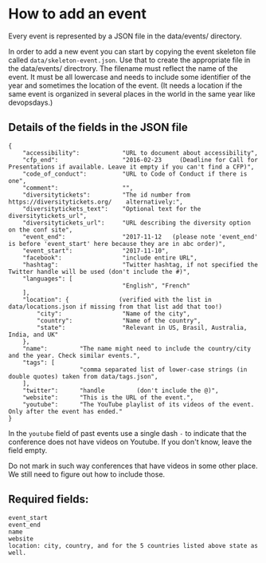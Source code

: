 # How to add an event

Every event is represented by a JSON file in the data/events/ directory.

In order to add a new event you can start by copying the event skeleton file called `data/skeleton-event.json`.
Use that to create the appropriate file in the data/events/ directrory. The filename must reflect the name of the event.
It must be all lowercase and needs to include some identifier of the year and sometimes the location of the event.
(It needs a location if the same event is organized in several places in the world in the same year like devopsdays.)

## Details of the fields in the JSON file

```
{
    "accessibility":            "URL to document about accessibility",
    "cfp_end":                  "2016-02-23     (Deadline for Call for Presentations if available. Leave it empty if you can't find a CFP)",
    "code_of_conduct":          "URL to Code of Conduct if there is one",
    "comment":                  "",
    "diversitytickets":         "The id number from https://diversitytickets.org/    alternatively:",
    "diversitytickets_text":    "Optional text for the diversitytickets_url",
    "diversitytickets_url":     "URL describing the diversity option on the conf site",
    "event_end":                "2017-11-12   (please note 'event_end' is before 'event_start' here because they are in abc order)",
    "event_start":              "2017-11-10",
    "facebook":                 "include entire URL",
    "hashtag":                  "Twitter hashtag, if not specified the Twitter handle will be used (don't include the #)",
    "languages": [
                                "English", "French"
    ],
    "location": {              (verified with the list in data/locations.json if missing from that list add that too!)
        "city":                 "Name of the city",
        "country":              "Name of the country",
        "state":                "Relevant in US, Brasil, Australia, India, and UK"
    },
    "name":         "The name might need to include the country/city and the year. Check similar events.",
    "tags": [
                    "comma separated list of lower-case strings (in double quotes) taken from data/tags.json",
    ],
    "twitter":      "handle         (don't include the @)",
    "website":      "This is the URL of the event.",
    "youtube":      "The YouTube playlist of its videos of the event. Only after the event has ended."
}
```

In the `youtube` field of past events use a single dash `-` to indicate that the conference does not have videos on Youtube.
If you don't know, leave the field empty.

Do not mark in such way conferences that have videos in some other place. We still need to figure out how to include
those.

## Required fields:

```
event_start
event_end
name
website
location: city, country, and for the 5 countries listed above state as well.
```

